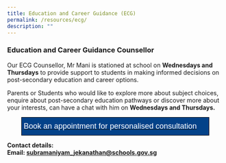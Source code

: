```yaml
---
title: Education and Career Guidance (ECG)
permalink: /resources/ecg/
description: ""
---
```

### Education and Career Guidance Counsellor

Our ECG Counsellor, Mr Mani is stationed at school on **Wednesdays and Thursdays** to provide support to students in making informed decisions on post-secondary education and career options.

Parents or Students who would like to explore more about subject choices, enquire about post-secondary education pathways or discover more about your interests, can have a chat with him on **Wednesdays and Thursdays.**

<style type="text/css">
.tg  {border-collapse:collapse;border-spacing:0;margin:0px auto;}
.tg td{border-color:black;border-style:solid;border-width:1px;font-family:Arial, sans-serif;font-size:14px;
  overflow:hidden;padding:10px 5px;word-break:normal;}
.tg th{border-color:black;border-style:solid;border-width:1px;font-family:Arial, sans-serif;font-size:14px;
  font-weight:normal;overflow:hidden;padding:10px 5px;word-break:normal;}
.tg .tg-oqf2{background-color:#034289;font-size:18px;text-align:left;vertical-align:top}
</style>
<table class="tg" style="undefined;table-layout: fixed; width: 439px">
<colgroup>
<col style="width: 439px">
</colgroup>
<tbody>
  <tr>
    <td class="tg-oqf2"><a href="https://moeecg.appointeze.com/onlinelink/Subramaniyam"><span style="color:#FFF;background-color:#034289">Book an appointment for personalised consultation</span></a></td>
  </tr>
</tbody>
</table>

**Contact details:**  
**Email: [subramaniyam\_jekanathan@schools.gov.sg](mailto:subramaniyam_jekanathan@schools.gov.sg)**